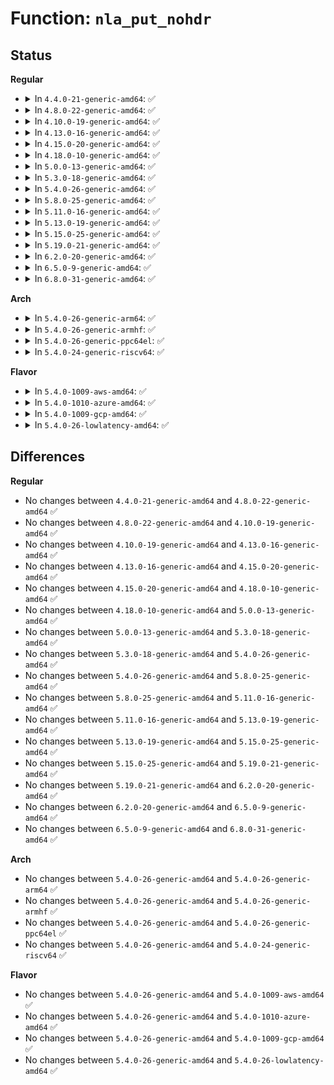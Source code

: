 # Function: <code>nla_put_nohdr</code>

## Status
<b>Regular</b>
<ul>
<li>
<details>
<summary>In <code>4.4.0-21-generic-amd64</code>: ✅</summary>

```c
int nla_put_nohdr(struct sk_buff * skb, int attrlen, const void * data)
```

```json
{
  "name": "nla_put_nohdr",
  "collision_type": "Unique Global",
  "inline_type": "No",
  "funcs": [
    {
      "addr": 18446744071583128432,
      "name": "nla_put_nohdr",
      "external": true,
      "loc": "lib/nlattr.c:485",
      "file": "lib/nlattr.c",
      "inline": "seen, unknown",
      "caller_inline": [],
      "caller_func": [
        "net/sched/ematch.c:tcf_em_tree_dump",
        "net/sched/ematch.c:tcf_em_tree_dump"
      ]
    }
  ],
  "symbols": [
    {
      "addr": 18446744071583128432,
      "name": "nla_put_nohdr",
      "section": ".text",
      "bind": "STB_GLOBAL",
      "size": 82
    }
  ]
}
```
</details>
</li>
<li>
<details>
<summary>In <code>4.8.0-22-generic-amd64</code>: ✅</summary>

```c
int nla_put_nohdr(struct sk_buff * skb, int attrlen, const void * data)
```

```json
{
  "name": "nla_put_nohdr",
  "collision_type": "Unique Global",
  "inline_type": "No",
  "funcs": [
    {
      "addr": 18446744071583422880,
      "name": "nla_put_nohdr",
      "external": true,
      "loc": "lib/nlattr.c:588",
      "file": "lib/nlattr.c",
      "inline": "seen, unknown",
      "caller_inline": [],
      "caller_func": [
        "net/sched/ematch.c:tcf_em_tree_dump",
        "net/sched/ematch.c:tcf_em_tree_dump"
      ]
    }
  ],
  "symbols": [
    {
      "addr": 18446744071583422880,
      "name": "nla_put_nohdr",
      "section": ".text",
      "bind": "STB_GLOBAL",
      "size": 82
    }
  ]
}
```
</details>
</li>
<li>
<details>
<summary>In <code>4.10.0-19-generic-amd64</code>: ✅</summary>

```c
int nla_put_nohdr(struct sk_buff * skb, int attrlen, const void * data)
```

```json
{
  "name": "nla_put_nohdr",
  "collision_type": "Unique Global",
  "inline_type": "No",
  "funcs": [
    {
      "addr": 18446744071583548512,
      "name": "nla_put_nohdr",
      "external": true,
      "loc": "lib/nlattr.c:588",
      "file": "lib/nlattr.c",
      "inline": "seen, unknown",
      "caller_inline": [],
      "caller_func": [
        "net/sched/ematch.c:tcf_em_tree_dump",
        "net/sched/ematch.c:tcf_em_tree_dump"
      ]
    }
  ],
  "symbols": [
    {
      "addr": 18446744071583548512,
      "name": "nla_put_nohdr",
      "section": ".text",
      "bind": "STB_GLOBAL",
      "size": 82
    }
  ]
}
```
</details>
</li>
<li>
<details>
<summary>In <code>4.13.0-16-generic-amd64</code>: ✅</summary>

```c
int nla_put_nohdr(struct sk_buff * skb, int attrlen, const void * data)
```

```json
{
  "name": "nla_put_nohdr",
  "collision_type": "Unique Global",
  "inline_type": "No",
  "funcs": [
    {
      "addr": 18446744071583586080,
      "name": "nla_put_nohdr",
      "external": true,
      "loc": "lib/nlattr.c:591",
      "file": "lib/nlattr.c",
      "inline": "seen, unknown",
      "caller_inline": [],
      "caller_func": [
        "net/sched/ematch.c:tcf_em_tree_dump",
        "net/sched/ematch.c:tcf_em_tree_dump"
      ]
    }
  ],
  "symbols": [
    {
      "addr": 18446744071583586080,
      "name": "nla_put_nohdr",
      "section": ".text",
      "bind": "STB_GLOBAL",
      "size": 58
    }
  ]
}
```
</details>
</li>
<li>
<details>
<summary>In <code>4.15.0-20-generic-amd64</code>: ✅</summary>

```c
int nla_put_nohdr(struct sk_buff * skb, int attrlen, const void * data)
```

```json
{
  "name": "nla_put_nohdr",
  "collision_type": "Unique Global",
  "inline_type": "No",
  "funcs": [
    {
      "addr": 18446744071583832240,
      "name": "nla_put_nohdr",
      "external": true,
      "loc": "lib/nlattr.c:669",
      "file": "lib/nlattr.c",
      "inline": "seen, unknown",
      "caller_inline": [],
      "caller_func": [
        "net/sched/ematch.c:tcf_em_tree_dump",
        "net/sched/ematch.c:tcf_em_tree_dump"
      ]
    }
  ],
  "symbols": [
    {
      "addr": 18446744071583832240,
      "name": "nla_put_nohdr",
      "section": ".text",
      "bind": "STB_GLOBAL",
      "size": 58
    }
  ]
}
```
</details>
</li>
<li>
<details>
<summary>In <code>4.18.0-10-generic-amd64</code>: ✅</summary>

```c
int nla_put_nohdr(struct sk_buff * skb, int attrlen, const void * data)
```

```json
{
  "name": "nla_put_nohdr",
  "collision_type": "Unique Global",
  "inline_type": "No",
  "funcs": [
    {
      "addr": 18446744071584032224,
      "name": "nla_put_nohdr",
      "external": true,
      "loc": "lib/nlattr.c:669",
      "file": "lib/nlattr.c",
      "inline": "seen, unknown",
      "caller_inline": [],
      "caller_func": [
        "net/sched/ematch.c:tcf_em_tree_dump",
        "net/sched/ematch.c:tcf_em_tree_dump"
      ]
    }
  ],
  "symbols": [
    {
      "addr": 18446744071584032224,
      "name": "nla_put_nohdr",
      "section": ".text",
      "bind": "STB_GLOBAL",
      "size": 57
    }
  ]
}
```
</details>
</li>
<li>
<details>
<summary>In <code>5.0.0-13-generic-amd64</code>: ✅</summary>

```c
int nla_put_nohdr(struct sk_buff * skb, int attrlen, const void * data)
```

```json
{
  "name": "nla_put_nohdr",
  "collision_type": "Unique Global",
  "inline_type": "No",
  "funcs": [
    {
      "addr": 18446744071584113424,
      "name": "nla_put_nohdr",
      "external": true,
      "loc": "lib/nlattr.c:844",
      "file": "lib/nlattr.c",
      "inline": "seen, unknown",
      "caller_inline": [],
      "caller_func": [
        "net/sched/ematch.c:tcf_em_tree_dump",
        "net/sched/ematch.c:tcf_em_tree_dump"
      ]
    }
  ],
  "symbols": [
    {
      "addr": 18446744071584113424,
      "name": "nla_put_nohdr",
      "section": ".text",
      "bind": "STB_GLOBAL",
      "size": 54
    }
  ]
}
```
</details>
</li>
<li>
<details>
<summary>In <code>5.3.0-18-generic-amd64</code>: ✅</summary>

```c
int nla_put_nohdr(struct sk_buff * skb, int attrlen, const void * data)
```

```json
{
  "name": "nla_put_nohdr",
  "collision_type": "Unique Global",
  "inline_type": "No",
  "funcs": [
    {
      "addr": 18446744071584304352,
      "name": "nla_put_nohdr",
      "external": true,
      "loc": "lib/nlattr.c:876",
      "file": "lib/nlattr.c",
      "inline": "seen, unknown",
      "caller_inline": [],
      "caller_func": [
        "net/sched/ematch.c:tcf_em_tree_dump",
        "net/sched/ematch.c:tcf_em_tree_dump"
      ]
    }
  ],
  "symbols": [
    {
      "addr": 18446744071584304352,
      "name": "nla_put_nohdr",
      "section": ".text",
      "bind": "STB_GLOBAL",
      "size": 50
    }
  ]
}
```
</details>
</li>
<li>
<details>
<summary>In <code>5.4.0-26-generic-amd64</code>: ✅</summary>

```c
int nla_put_nohdr(struct sk_buff * skb, int attrlen, const void * data)
```

```json
{
  "name": "nla_put_nohdr",
  "collision_type": "Unique Global",
  "inline_type": "No",
  "funcs": [
    {
      "addr": 18446744071584439056,
      "name": "nla_put_nohdr",
      "external": true,
      "loc": "lib/nlattr.c:876",
      "file": "lib/nlattr.c",
      "inline": "seen, unknown",
      "caller_inline": [],
      "caller_func": [
        "net/sched/ematch.c:tcf_em_tree_dump",
        "net/sched/ematch.c:tcf_em_tree_dump"
      ]
    }
  ],
  "symbols": [
    {
      "addr": 18446744071584439056,
      "name": "nla_put_nohdr",
      "section": ".text",
      "bind": "STB_GLOBAL",
      "size": 50
    }
  ]
}
```
</details>
</li>
<li>
<details>
<summary>In <code>5.8.0-25-generic-amd64</code>: ✅</summary>

```c
int nla_put_nohdr(struct sk_buff * skb, int attrlen, const void * data)
```

```json
{
  "name": "nla_put_nohdr",
  "collision_type": "Unique Global",
  "inline_type": "No",
  "funcs": [
    {
      "addr": 18446744071584999584,
      "name": "nla_put_nohdr",
      "external": true,
      "loc": "lib/nlattr.c:1028",
      "file": "lib/nlattr.c",
      "inline": "seen, unknown",
      "caller_inline": [],
      "caller_func": [
        "net/sched/ematch.c:tcf_em_tree_dump",
        "net/sched/ematch.c:tcf_em_tree_dump"
      ]
    }
  ],
  "symbols": [
    {
      "addr": 18446744071584999584,
      "name": "nla_put_nohdr",
      "section": ".text",
      "bind": "STB_GLOBAL",
      "size": 50
    }
  ]
}
```
</details>
</li>
<li>
<details>
<summary>In <code>5.11.0-16-generic-amd64</code>: ✅</summary>

```c
int nla_put_nohdr(struct sk_buff * skb, int attrlen, const void * data)
```

```json
{
  "name": "nla_put_nohdr",
  "collision_type": "Unique Global",
  "inline_type": "No",
  "funcs": [
    {
      "addr": 18446744071585120064,
      "name": "nla_put_nohdr",
      "external": true,
      "loc": "lib/nlattr.c:1094",
      "file": "lib/nlattr.c",
      "inline": "seen, unknown",
      "caller_inline": [],
      "caller_func": [
        "net/sched/ematch.c:tcf_em_tree_dump",
        "net/sched/ematch.c:tcf_em_tree_dump"
      ]
    }
  ],
  "symbols": [
    {
      "addr": 18446744071585120064,
      "name": "nla_put_nohdr",
      "section": ".text",
      "bind": "STB_GLOBAL",
      "size": 50
    }
  ]
}
```
</details>
</li>
<li>
<details>
<summary>In <code>5.13.0-19-generic-amd64</code>: ✅</summary>

```c
int nla_put_nohdr(struct sk_buff * skb, int attrlen, const void * data)
```

```json
{
  "name": "nla_put_nohdr",
  "collision_type": "Unique Global",
  "inline_type": "No",
  "funcs": [
    {
      "addr": 18446744071585000320,
      "name": "nla_put_nohdr",
      "external": true,
      "loc": "lib/nlattr.c:1094",
      "file": "lib/nlattr.c",
      "inline": "seen, unknown",
      "caller_inline": [],
      "caller_func": [
        "net/sched/ematch.c:tcf_em_tree_dump",
        "net/sched/ematch.c:tcf_em_tree_dump"
      ]
    }
  ],
  "symbols": [
    {
      "addr": 18446744071585000320,
      "name": "nla_put_nohdr",
      "section": ".text",
      "bind": "STB_GLOBAL",
      "size": 50
    }
  ]
}
```
</details>
</li>
<li>
<details>
<summary>In <code>5.15.0-25-generic-amd64</code>: ✅</summary>

```c
int nla_put_nohdr(struct sk_buff * skb, int attrlen, const void * data)
```

```json
{
  "name": "nla_put_nohdr",
  "collision_type": "Unique Global",
  "inline_type": "No",
  "funcs": [
    {
      "addr": 18446744071585441536,
      "name": "nla_put_nohdr",
      "external": true,
      "loc": "lib/nlattr.c:1094",
      "file": "lib/nlattr.c",
      "inline": "seen, unknown",
      "caller_inline": [],
      "caller_func": [
        "net/sched/ematch.c:tcf_em_tree_dump",
        "net/sched/ematch.c:tcf_em_tree_dump"
      ]
    }
  ],
  "symbols": [
    {
      "addr": 18446744071585441536,
      "name": "nla_put_nohdr",
      "section": ".text",
      "bind": "STB_GLOBAL",
      "size": 50
    }
  ]
}
```
</details>
</li>
<li>
<details>
<summary>In <code>5.19.0-21-generic-amd64</code>: ✅</summary>

```c
int nla_put_nohdr(struct sk_buff * skb, int attrlen, const void * data)
```

```json
{
  "name": "nla_put_nohdr",
  "collision_type": "Unique Global",
  "inline_type": "No",
  "funcs": [
    {
      "addr": 18446744071586582064,
      "name": "nla_put_nohdr",
      "external": true,
      "loc": "lib/nlattr.c:1094",
      "file": "lib/nlattr.c",
      "inline": "seen, unknown",
      "caller_inline": [],
      "caller_func": [
        "net/sched/ematch.c:tcf_em_tree_dump",
        "net/sched/ematch.c:tcf_em_tree_dump"
      ]
    }
  ],
  "symbols": [
    {
      "addr": 18446744071586582064,
      "name": "nla_put_nohdr",
      "section": ".text",
      "bind": "STB_GLOBAL",
      "size": 74
    }
  ]
}
```
</details>
</li>
<li>
<details>
<summary>In <code>6.2.0-20-generic-amd64</code>: ✅</summary>

```c
int nla_put_nohdr(struct sk_buff * skb, int attrlen, const void * data)
```

```json
{
  "name": "nla_put_nohdr",
  "collision_type": "Unique Global",
  "inline_type": "No",
  "funcs": [
    {
      "addr": 18446744071587822496,
      "name": "nla_put_nohdr",
      "external": true,
      "loc": "lib/nlattr.c:1109",
      "file": "lib/nlattr.c",
      "inline": "seen, unknown",
      "caller_inline": [],
      "caller_func": [
        "net/sched/ematch.c:tcf_em_tree_dump",
        "net/sched/ematch.c:tcf_em_tree_dump"
      ]
    }
  ],
  "symbols": [
    {
      "addr": 18446744071587822496,
      "name": "nla_put_nohdr",
      "section": ".text",
      "bind": "STB_GLOBAL",
      "size": 74
    }
  ]
}
```
</details>
</li>
<li>
<details>
<summary>In <code>6.5.0-9-generic-amd64</code>: ✅</summary>

```c
int nla_put_nohdr(struct sk_buff * skb, int attrlen, const void * data)
```

```json
{
  "name": "nla_put_nohdr",
  "collision_type": "Unique Global",
  "inline_type": "No",
  "funcs": [
    {
      "addr": 18446744071588093968,
      "name": "nla_put_nohdr",
      "external": true,
      "loc": "lib/nlattr.c:1109",
      "file": "lib/nlattr.c",
      "inline": "seen, unknown",
      "caller_inline": [],
      "caller_func": [
        "net/sched/ematch.c:tcf_em_tree_dump",
        "net/sched/ematch.c:tcf_em_tree_dump"
      ]
    }
  ],
  "symbols": [
    {
      "addr": 18446744071588093968,
      "name": "nla_put_nohdr",
      "section": ".text",
      "bind": "STB_GLOBAL",
      "size": 74
    }
  ]
}
```
</details>
</li>
<li>
<details>
<summary>In <code>6.8.0-31-generic-amd64</code>: ✅</summary>

```c
int nla_put_nohdr(struct sk_buff * skb, int attrlen, const void * data)
```

```json
{
  "name": "nla_put_nohdr",
  "collision_type": "Unique Global",
  "inline_type": "No",
  "funcs": [
    {
      "addr": 18446744071588429792,
      "name": "nla_put_nohdr",
      "external": true,
      "loc": "lib/nlattr.c:1141",
      "file": "lib/nlattr.c",
      "inline": "seen, unknown",
      "caller_inline": [],
      "caller_func": [
        "net/sched/ematch.c:tcf_em_tree_dump",
        "net/sched/ematch.c:tcf_em_tree_dump"
      ]
    }
  ],
  "symbols": [
    {
      "addr": 18446744071588429792,
      "name": "nla_put_nohdr",
      "section": ".text",
      "bind": "STB_GLOBAL",
      "size": 74
    }
  ]
}
```
</details>
</li>
</ul>
<b>Arch</b>
<ul>
<li>
<details>
<summary>In <code>5.4.0-26-generic-arm64</code>: ✅</summary>

```c
int nla_put_nohdr(struct sk_buff * skb, int attrlen, const void * data)
```

```json
{
  "name": "nla_put_nohdr",
  "collision_type": "Unique Global",
  "inline_type": "No",
  "funcs": [
    {
      "addr": 18446603336496324592,
      "name": "nla_put_nohdr",
      "external": true,
      "loc": "lib/nlattr.c:876",
      "file": "lib/nlattr.c",
      "inline": "seen, unknown",
      "caller_inline": [],
      "caller_func": [
        "net/sched/ematch.c:tcf_em_tree_dump",
        "net/sched/ematch.c:tcf_em_tree_dump"
      ]
    }
  ],
  "symbols": [
    {
      "addr": 18446603336496324592,
      "name": "nla_put_nohdr",
      "section": ".text",
      "bind": "STB_GLOBAL",
      "size": 68
    }
  ]
}
```
</details>
</li>
<li>
<details>
<summary>In <code>5.4.0-26-generic-armhf</code>: ✅</summary>

```c
int nla_put_nohdr(struct sk_buff * skb, int attrlen, const void * data)
```

```json
{
  "name": "nla_put_nohdr",
  "collision_type": "Unique Global",
  "inline_type": "No",
  "funcs": [
    {
      "addr": 3229659232,
      "name": "nla_put_nohdr",
      "external": true,
      "loc": "lib/nlattr.c:876",
      "file": "lib/nlattr.c",
      "inline": "seen, unknown",
      "caller_inline": [],
      "caller_func": [
        "net/sched/ematch.c:tcf_em_tree_dump",
        "net/sched/ematch.c:tcf_em_tree_dump"
      ]
    }
  ],
  "symbols": [
    {
      "addr": 3229659232,
      "name": "nla_put_nohdr",
      "section": ".text",
      "bind": "STB_GLOBAL",
      "size": 72
    }
  ]
}
```
</details>
</li>
<li>
<details>
<summary>In <code>5.4.0-26-generic-ppc64el</code>: ✅</summary>

```c
int nla_put_nohdr(struct sk_buff * skb, int attrlen, const void * data)
```

```json
{
  "name": "nla_put_nohdr",
  "collision_type": "Unique Global",
  "inline_type": "No",
  "funcs": [
    {
      "addr": 13835058055290643216,
      "name": "nla_put_nohdr",
      "external": true,
      "loc": "lib/nlattr.c:876",
      "file": "lib/nlattr.c",
      "inline": "seen, unknown",
      "caller_inline": [],
      "caller_func": [
        "net/sched/ematch.c:tcf_em_tree_dump",
        "net/sched/ematch.c:tcf_em_tree_dump"
      ]
    }
  ],
  "symbols": [
    {
      "addr": 13835058055290643216,
      "name": "nla_put_nohdr",
      "section": ".text",
      "bind": "STB_GLOBAL",
      "size": 104
    }
  ]
}
```
</details>
</li>
<li>
<details>
<summary>In <code>5.4.0-24-generic-riscv64</code>: ✅</summary>

```c
int nla_put_nohdr(struct sk_buff * skb, int attrlen, const void * data)
```

```json
{
  "name": "nla_put_nohdr",
  "collision_type": "Unique Global",
  "inline_type": "No",
  "funcs": [
    {
      "addr": 18446743936275376492,
      "name": "nla_put_nohdr",
      "external": true,
      "loc": "lib/nlattr.c:876",
      "file": "lib/nlattr.c",
      "inline": "seen, unknown",
      "caller_inline": [],
      "caller_func": [
        "net/sched/ematch.c:tcf_em_tree_dump",
        "net/sched/ematch.c:tcf_em_tree_dump"
      ]
    }
  ],
  "symbols": [
    {
      "addr": 18446743936275376492,
      "name": "nla_put_nohdr",
      "section": ".text",
      "bind": "STB_GLOBAL",
      "size": 96
    }
  ]
}
```
</details>
</li>
</ul>
<b>Flavor</b>
<ul>
<li>
<details>
<summary>In <code>5.4.0-1009-aws-amd64</code>: ✅</summary>

```c
int nla_put_nohdr(struct sk_buff * skb, int attrlen, const void * data)
```

```json
{
  "name": "nla_put_nohdr",
  "collision_type": "Unique Global",
  "inline_type": "No",
  "funcs": [
    {
      "addr": 18446744071584407792,
      "name": "nla_put_nohdr",
      "external": true,
      "loc": "lib/nlattr.c:876",
      "file": "lib/nlattr.c",
      "inline": "seen, unknown",
      "caller_inline": [],
      "caller_func": [
        "net/sched/ematch.c:tcf_em_tree_dump",
        "net/sched/ematch.c:tcf_em_tree_dump"
      ]
    }
  ],
  "symbols": [
    {
      "addr": 18446744071584407792,
      "name": "nla_put_nohdr",
      "section": ".text",
      "bind": "STB_GLOBAL",
      "size": 50
    }
  ]
}
```
</details>
</li>
<li>
<details>
<summary>In <code>5.4.0-1010-azure-amd64</code>: ✅</summary>

```c
int nla_put_nohdr(struct sk_buff * skb, int attrlen, const void * data)
```

```json
{
  "name": "nla_put_nohdr",
  "collision_type": "Unique Global",
  "inline_type": "No",
  "funcs": [
    {
      "addr": 18446744071584342992,
      "name": "nla_put_nohdr",
      "external": true,
      "loc": "lib/nlattr.c:876",
      "file": "lib/nlattr.c",
      "inline": "seen, unknown",
      "caller_inline": [],
      "caller_func": [
        "net/sched/ematch.c:tcf_em_tree_dump",
        "net/sched/ematch.c:tcf_em_tree_dump"
      ]
    }
  ],
  "symbols": [
    {
      "addr": 18446744071584342992,
      "name": "nla_put_nohdr",
      "section": ".text",
      "bind": "STB_GLOBAL",
      "size": 50
    }
  ]
}
```
</details>
</li>
<li>
<details>
<summary>In <code>5.4.0-1009-gcp-amd64</code>: ✅</summary>

```c
int nla_put_nohdr(struct sk_buff * skb, int attrlen, const void * data)
```

```json
{
  "name": "nla_put_nohdr",
  "collision_type": "Unique Global",
  "inline_type": "No",
  "funcs": [
    {
      "addr": 18446744071584390704,
      "name": "nla_put_nohdr",
      "external": true,
      "loc": "lib/nlattr.c:876",
      "file": "lib/nlattr.c",
      "inline": "seen, unknown",
      "caller_inline": [],
      "caller_func": [
        "net/sched/ematch.c:tcf_em_tree_dump",
        "net/sched/ematch.c:tcf_em_tree_dump"
      ]
    }
  ],
  "symbols": [
    {
      "addr": 18446744071584390704,
      "name": "nla_put_nohdr",
      "section": ".text",
      "bind": "STB_GLOBAL",
      "size": 50
    }
  ]
}
```
</details>
</li>
<li>
<details>
<summary>In <code>5.4.0-26-lowlatency-amd64</code>: ✅</summary>

```c
int nla_put_nohdr(struct sk_buff * skb, int attrlen, const void * data)
```

```json
{
  "name": "nla_put_nohdr",
  "collision_type": "Unique Global",
  "inline_type": "No",
  "funcs": [
    {
      "addr": 18446744071584496768,
      "name": "nla_put_nohdr",
      "external": true,
      "loc": "lib/nlattr.c:876",
      "file": "lib/nlattr.c",
      "inline": "seen, unknown",
      "caller_inline": [],
      "caller_func": [
        "net/sched/ematch.c:tcf_em_tree_dump",
        "net/sched/ematch.c:tcf_em_tree_dump"
      ]
    }
  ],
  "symbols": [
    {
      "addr": 18446744071584496768,
      "name": "nla_put_nohdr",
      "section": ".text",
      "bind": "STB_GLOBAL",
      "size": 50
    }
  ]
}
```
</details>
</li>
</ul>

## Differences
<b>Regular</b>
<ul>
<li>
No changes between <code>4.4.0-21-generic-amd64</code> and <code>4.8.0-22-generic-amd64</code> ✅
</li>
<li>
No changes between <code>4.8.0-22-generic-amd64</code> and <code>4.10.0-19-generic-amd64</code> ✅
</li>
<li>
No changes between <code>4.10.0-19-generic-amd64</code> and <code>4.13.0-16-generic-amd64</code> ✅
</li>
<li>
No changes between <code>4.13.0-16-generic-amd64</code> and <code>4.15.0-20-generic-amd64</code> ✅
</li>
<li>
No changes between <code>4.15.0-20-generic-amd64</code> and <code>4.18.0-10-generic-amd64</code> ✅
</li>
<li>
No changes between <code>4.18.0-10-generic-amd64</code> and <code>5.0.0-13-generic-amd64</code> ✅
</li>
<li>
No changes between <code>5.0.0-13-generic-amd64</code> and <code>5.3.0-18-generic-amd64</code> ✅
</li>
<li>
No changes between <code>5.3.0-18-generic-amd64</code> and <code>5.4.0-26-generic-amd64</code> ✅
</li>
<li>
No changes between <code>5.4.0-26-generic-amd64</code> and <code>5.8.0-25-generic-amd64</code> ✅
</li>
<li>
No changes between <code>5.8.0-25-generic-amd64</code> and <code>5.11.0-16-generic-amd64</code> ✅
</li>
<li>
No changes between <code>5.11.0-16-generic-amd64</code> and <code>5.13.0-19-generic-amd64</code> ✅
</li>
<li>
No changes between <code>5.13.0-19-generic-amd64</code> and <code>5.15.0-25-generic-amd64</code> ✅
</li>
<li>
No changes between <code>5.15.0-25-generic-amd64</code> and <code>5.19.0-21-generic-amd64</code> ✅
</li>
<li>
No changes between <code>5.19.0-21-generic-amd64</code> and <code>6.2.0-20-generic-amd64</code> ✅
</li>
<li>
No changes between <code>6.2.0-20-generic-amd64</code> and <code>6.5.0-9-generic-amd64</code> ✅
</li>
<li>
No changes between <code>6.5.0-9-generic-amd64</code> and <code>6.8.0-31-generic-amd64</code> ✅
</li>
</ul>
<b>Arch</b>
<ul>
<li>
No changes between <code>5.4.0-26-generic-amd64</code> and <code>5.4.0-26-generic-arm64</code> ✅
</li>
<li>
No changes between <code>5.4.0-26-generic-amd64</code> and <code>5.4.0-26-generic-armhf</code> ✅
</li>
<li>
No changes between <code>5.4.0-26-generic-amd64</code> and <code>5.4.0-26-generic-ppc64el</code> ✅
</li>
<li>
No changes between <code>5.4.0-26-generic-amd64</code> and <code>5.4.0-24-generic-riscv64</code> ✅
</li>
</ul>
<b>Flavor</b>
<ul>
<li>
No changes between <code>5.4.0-26-generic-amd64</code> and <code>5.4.0-1009-aws-amd64</code> ✅
</li>
<li>
No changes between <code>5.4.0-26-generic-amd64</code> and <code>5.4.0-1010-azure-amd64</code> ✅
</li>
<li>
No changes between <code>5.4.0-26-generic-amd64</code> and <code>5.4.0-1009-gcp-amd64</code> ✅
</li>
<li>
No changes between <code>5.4.0-26-generic-amd64</code> and <code>5.4.0-26-lowlatency-amd64</code> ✅
</li>
</ul>
